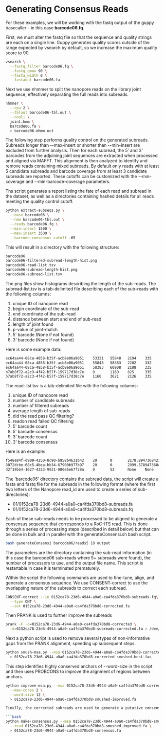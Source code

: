 # Generating Consensus Reads 

For these examples, we will be working with the fastq output of the guppy basecaller - in this case __barcode06.fq__.

First, we must alter the fastq file so that the sequence and quality strings are each on a single line. Guppy generates quality scores outside of the range expected by vsearch by default, so we increase the maximum quality score to 90.

```bash
vsearch \
  --fastq_filter barcode06.fq \
  --fastq_qmax 90 \
  --fasta_width 0 \
  --fastaout barcode06.fa
```
Next we use nhmmer to split the nanopore reads on the library joint sequence, effectively separating the full reads into subreads.

```bash
nhmmer \
  --cpu 2 \
  --tblout barcode06-tbl.out \
  --noali \
  joint.hmm \
  barcode06.fa \
  > barcode06-nhmm.out
```
The following step performs quality control on the generated subreads. Subreads longer than --max-insert or shorter than --min-insert are excluded from further analysis. Then for each subread, the 5' and 3' barcodes from the adjoining joint sequences are extracted when processed and aligned via MAFFT. This alignment is then analyzed to identify and remove reads containing mixed subreads. By default only reads with at least 5 candidate subreads and barcode coverage from at least 3 candidate subreads are reported. These cutoffs can be customized with the --min-coverage and --min-barcode-coverage parameters.

Ths script generates a report listing the fate of each read and subread in the dataset, as well as a directories containing hashed details for all reads meeting the quality control cutoff.

```bash
python extract-subseqs.py \
  --base barcode06 \
  --hmm barcode06-tbl.out \
  --reads barcode06.fq \
  --min-insert 1500 \
  --max-insert 3500 \
  --barcode-consensus-cutoff .65
```

This will result in a directory with the following structure:
```bash
barcode06
barcode06-filtered-subread-length-hist.png
barcode06-read-list.tsv
barcode06-subread-length-hist.png
barcode06-subread-list.tsv
```

The png files show histograms describing the length of the sub-reads. The subread-list.tsv is a tab-delimited file describing each of the sub-reads with the following columns:
1) unique ID of nanopore read
2) begin coordinate of the sub-read
3) end coordinate of the sub-read
4) distance between start and end of sub-read
5) length of joint found
6) p-value of joint-match
7) 5' barcode (None if not found)
8) 3' barcode (None if not found)

Here is some example data:
```bash
ec64aa44-08ca-4858-b35f-acb8e06a9051    53321   55848   2194    335     3.2e-167        GTCGC   GGGTT
ec64aa44-08ca-4858-b35f-acb8e06a9051    55848   58383   2202    332     8.2e-168        None    AAGGT
ec64aa44-08ca-4858-b35f-acb8e06a9051    58383   60908   2188    335     3.1e-161        GTCGC   AAGGT
b7ab8f72-a2c3-4f42-b57f-159717d38c7e    0       1160    825     335     4.9e-169        CCAGC   GCAAT
b7ab8f72-a2c3-4f42-b57f-159717d38c7e    1160    3621    2126    335     4.5e-160        CCAAC   GCAAT
```

The read-list.tsv is a tab-delimited file with the following columns:
1) unique ID of nanopore read
2) number of candidate subreads
3) number of filtered subreads
4) average length of sub-reads
5) did the read pass QC filtering?
6) readon read failed QC filtering
7) 5' barcode count
8) 5' barcade consensus
9) 3' barcode count
10) 3' barcode consensus

Here is an example:
```bash
f548e84f-d909-4250-8c90-b958b4631b42    20      0       2178.8947368421054      13.457318276858818      True            19      tacag   19      gacaa
8872dcbe-68c5-4bea-bb34-67900b977b97    20      0       2099.5789473684213      18.524205754374716      True            18      acctg   18      gctga
d2f19bb4-1627-4323-9921-080e5e67f28a    0       52      None    None    False   Minimum Barcode Coverage        0       None    0       None
```

The 'barcode06' directory contains the subread data, the script will create a fasta and fastq file for the subreads in the following format (where the first two letters of the Nanopore read_id are used to create a series of sub-directories):

- 01/0152ca78-23d6-4944-a0a0-ca4fda370bd8-subreads.fa
- 01/0152ca78-23d6-4944-a0a0-ca4fda370bd8-subreads.fq

Each of these sub-reads needs to be processed to be aligned to generate a consensus sequence that corresponds to a RoC-ITS read. This is done through a series of processing steps (described in detail below) but that can be done in bulk and in parallel with the generateConsensi.sh bash script.

```bash
bash generateConsensi barcode06/reads5 10 output
```
The parameters are the directory containing the sub-read information (in this case the barcode06 sub-reads where 5+ subreads were found), the number of processors to use, and the output file name. This script is restartable in case it is terminated prematurely.

Within the script the following commands are used to fine-tune, align, and generate a consensus sequence. We use CONSENT-correct to use the overlapping nature of the subreads to correct each subread.

```bash
CONSENT-correct --in 0152ca78-23d6-4944-a0a0-ca4fda370bd8-subreads.fq\
  --type ONT \
  --out 0152ca78-23d6-4944-a0a0-ca4fda370bd8-corrected.fa
```

Then PRANK is used to further improve the subreads

```bash
prank -F -o=0152ca78-23d6-4944-a0a0-ca4fda370bd8-corrected \
  -d=0152ca78-23d6-4944-a0a0-ca4fda370bd8-subreads-corrected.fa > /dev/null
```
Next a python script is used to remove several types of non-informative gaps from the PRANK alignment, speeding up subsequent steps.

```bash
python smush-msa.py --msa 0152ca78-23d6-4944-a0a0-ca4fda370bd8-corrected-smushed-best.fas \
  > 0152ca78-23d6-4944-a0a0-ca4fda370bd8-corrected-smushed.best.fas
```
This step identifies highly conserved anchors of --word-size in the script and then uses PROBCONS to improve the alignment of regions between anchors.

```bash
python improve-msa.py --msa 0152ca78-23d6-4944-a0a0-ca4fda370bd8-corrected-smushed.best.fas \
  --max-cores 2 \
  --word-size 12 \
  > 0152ca78-23d6-4944-a0a0-ca4fda370bd8-smushed-improved.fa

Finally, the corrected subreads are used to generate a putative consensus sequence. All subreads are compared to this consensus, and any that fail to match the consensus at certain threshold are removed and a new consensus sequence is generated and the final consensus sequence is reported.

```bash
python make-consensus.py --msa 0152ca78-23d6-4944-a0a0-ca4fda370bd8-smushed-improved.fa \
  --read 0152ca78-23d6-4944-a0a0-ca4fda370bd8-smushed-improved.fa \
  > 0152ca78-23d6-4944-a0a0-ca4fda370bd8-consensus.fa
```
